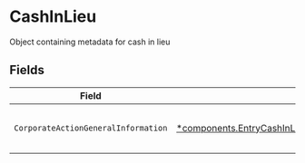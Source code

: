 # CashInLieu

Object containing metadata for cash in lieu


## Fields

| Field                                                                                                                                       | Type                                                                                                                                        | Required                                                                                                                                    | Description                                                                                                                                 |
| ------------------------------------------------------------------------------------------------------------------------------------------- | ------------------------------------------------------------------------------------------------------------------------------------------- | ------------------------------------------------------------------------------------------------------------------------------------------- | ------------------------------------------------------------------------------------------------------------------------------------------- |
| `CorporateActionGeneralInformation`                                                                                                         | [*components.EntryCashInLieuCorporateActionGeneralInformation](../../models/components/entrycashinlieucorporateactiongeneralinformation.md) | :heavy_minus_sign:                                                                                                                          | Common fields for corporate actions                                                                                                         |